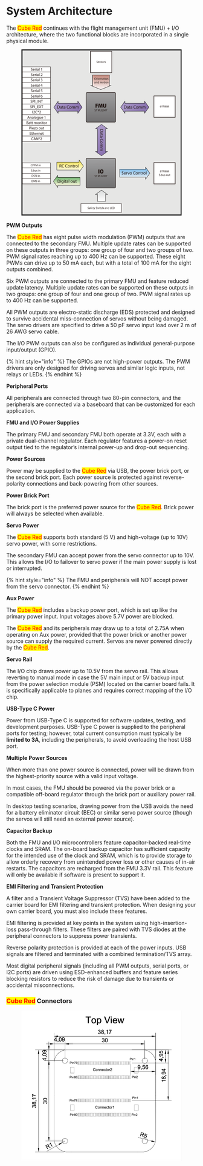 # System Architecture

The <mark style="color:red;">Cube Red</mark> continues with the flight management unit (FMU) + I/O architecture, where the two functional blocks are incorporated in a single physical module.

<figure><img src="../../.gitbook/assets/Chart-20240202-04.png" alt=""><figcaption></figcaption></figure>

**PWM Outputs**

The <mark style="color:red;">Cube Red</mark> has eight pulse width modulation (PWM) outputs that are connected to the secondary FMU. Multiple update rates can be supported on these outputs in three groups: one group of four and two groups of two. PWM signal rates reaching up to 400 Hz can be supported. These eight PWMs can drive up to 50 mA each, but with a total of 100 mA for the eight outputs combined.

Six PWM outputs are connected to the primary FMU and feature reduced update latency. Multiple update rates can be supported on these outputs in two groups: one group of four and one group of two. PWM signal rates up to 400 Hz can be supported.

All PWM outputs are electro-static discharge (EDS) protected and designed to survive accidental miss-connection of servos without being damaged. The servo drivers are specified to drive a 50 pF servo input load over 2 m of 26 AWG servo cable.

The I/O PWM outputs can also be configured as individual general-purpose input/output (GPIO).&#x20;

{% hint style="info" %}
The GPIOs are not high-power outputs. The PWM drivers are only designed for driving servos and similar logic inputs, not relays or LEDs.
{% endhint %}

**Peripheral Ports**

All peripherals are connected through two 80-pin connectors, and the peripherals are connected via a baseboard that can be customized for each application.

**FMU and I/O Power Supplies**

The primary FMU and secondary FMU both operate at 3.3V, each with a private dual-channel regulator. Each regulator features a power-on reset output tied to the regulator’s internal power-up and drop-out sequencing.

**Power Sources**

Power may be supplied to the <mark style="color:red;">Cube Red</mark> via USB, the power brick port, or the second brick port. Each power source is protected against reverse-polarity connections and back-powering from other sources.

**Power Brick Port**

The brick port is the preferred power source for the <mark style="color:red;">Cube Red</mark>. Brick power will always be selected when available.

**Servo Power**

The <mark style="color:red;">Cube Red</mark> supports both standard (5 V) and high-voltage (up to 10V) servo power, with some restrictions.

The secondary FMU can accept power from the servo connector up to 10V. This allows the I/O to failover to servo power if the main power supply is lost or interrupted.

{% hint style="info" %}
The FMU and peripherals will NOT accept power from the servo connector.
{% endhint %}

**Aux Power**

The <mark style="color:red;">Cube Red</mark> includes a backup power port, which is set up like the primary power input. Input voltages above 5.7V power are blocked.

The <mark style="color:red;">Cube Red</mark> and its peripherals may draw up to a total of 2.75A when operating on Aux power, provided that the power brick or another power source can supply the required current. Servos are never powered directly by the <mark style="color:red;">Cube Red</mark>.

**Servo Rail**

The I/O chip draws power up to 10.5V from the servo rail. This allows reverting to manual mode in case the 5V main input or 5V backup input from the power selection module (PSM) located on the carrier board fails. It is specifically applicable to planes and requires correct mapping of the I/O chip.

**USB-Type C Power**

Power from USB-Type C is supported for software updates, testing, and development purposes. USB-Type C power is supplied to the peripheral ports for testing; however, total current consumption must typically be **limited to 3A**, including the peripherals, to avoid overloading the host USB port.

**Multiple Power Sources**

When more than one power source is connected, power will be drawn from the highest-priority source with a valid input voltage.

In most cases, the FMU should be powered via the power brick or a compatible off-board regulator through the brick port or auxiliary power rail.

In desktop testing scenarios, drawing power from the USB avoids the need for a battery eliminator circuit (BEC) or similar servo power source (though the servos will still need an external power source).

**Capacitor Backup**

Both the FMU and I/O microcontrollers feature capacitor-backed real-time clocks and SRAM. The on-board backup capacitor has sufficient capacity for the intended use of the clock and SRAM, which is to provide storage to allow orderly recovery from unintended power loss or other causes of in-air restarts. The capacitors are recharged from the FMU 3.3V rail. This feature will only be available if software is present to support it.

**EMI Filtering and Transient Protection**

A filter and a Transient Voltage Suppressor (TVS) have been added to the carrier board for EMI filtering and transient protection. When designing your own carrier board, you must also include these features.

EMI filtering is provided at key points in the system using high-insertion-loss pass-through filters. These filters are paired with TVS diodes at the peripheral connectors to suppress power transients.

Reverse polarity protection is provided at each of the power inputs. USB signals are filtered and terminated with a combined termination/TVS array.

Most digital peripheral signals (including all PWM outputs, serial ports, or I2C ports) are driven using ESD-enhanced buffers and feature series blocking resistors to reduce the risk of damage due to transients or accidental misconnections.

### <mark style="color:red;">Cube Red</mark> Connectors

<figure><img src="../../.gitbook/assets/Cube Red Connectors.png" alt=""><figcaption></figcaption></figure>
